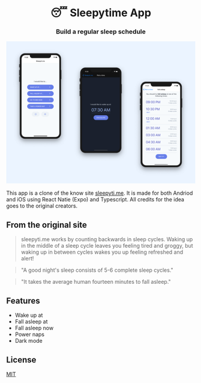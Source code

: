 <h1 align="center">😴 Sleepytime App</h1>
<h3 align="center">Build a regular sleep schedule</h3>

![screenshots](https://github.com/julianpoma/sleepityme/blob/master/preview.png)

This app is a clone of the know site [sleepyti.me](https://sleepyti.me/). It is made for both Andriod and iOS using React Natie (Expo) and Typescript. All credits for the idea goes to the original creators.

## From the original site

> sleepyti.me works by counting backwards in sleep cycles. Waking up in the middle of a sleep cycle leaves you feeling tired and groggy, but waking up in between cycles wakes you up feeling refreshed and alert!

> "A good night's sleep consists of 5-6 complete sleep cycles."

> "It takes the average human fourteen minutes to fall asleep."

## Features

- Wake up at
- Fall asleep at
- Fall asleep now
- Power naps
- Dark mode

## License

[MIT](https://github.com/julianpoma/sleepityme/blob/master/LICENSE)
